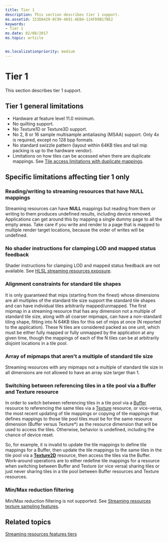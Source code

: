 ```yaml
---
title: Tier 1
description: This section describes tier 1 support.
ms.assetid: 153DA429-0C99-4691-AEB4-124FD9B17BE2
keywords:
- Tier 1
ms.date: 02/08/2017
ms.topic: article


ms.localizationpriority: medium
---
```

# Tier 1


This section describes tier 1 support.

## <span id="Tier_1_general_limitations"></span><span id="tier_1_general_limitations"></span><span id="TIER_1_GENERAL_LIMITATIONS"></span>Tier 1 general limitations


-   Hardware at feature level 11.0 minimum.
-   No quilting support.
-   No Texture1D or Texture3D support.
-   No 2, 8 or 16 sample multisample antialiasing (MSAA) support. Only 4x is required, except no 128 bpp formats.
-   No standard swizzle pattern (layout within 64KB tiles and tail mip packing is up to the hardware vendor).
-   Limitations on how tiles can be accessed when there are duplicate mappings. See [Tile access limitations with duplicate mappings](tile-access-limitations-with-duplicate-mappings.md).

## <span id="Specific_limitations_affecting_tier_1_only"></span><span id="specific_limitations_affecting_tier_1_only"></span><span id="SPECIFIC_LIMITATIONS_AFFECTING_TIER_1_ONLY"></span>Specific limitations affecting tier 1 only


### <span id="Reading_writing_to_streaming_resources_that_have_NULL_mappings"></span><span id="reading_writing_to_streaming_resources_that_have_null_mappings"></span><span id="READING_WRITING_TO_STREAMING_RESOURCES_THAT_HAVE_NULL_MAPPINGS"></span>Reading/writing to streaming resources that have NULL mappings

Streaming resources can have **NULL** mappings but reading from them or writing to them produces undefined results, including device removed. Applications can get around this by mapping a single dummy page to all the empty areas. Take care if you write and render to a page that is mapped to multiple render target locations, because the order of writes will be undefined.

### <span id="No_shader_instructions_for_clamping_LOD_and_mapped_status_feedback"></span><span id="no_shader_instructions_for_clamping_lod_and_mapped_status_feedback"></span><span id="NO_SHADER_INSTRUCTIONS_FOR_CLAMPING_LOD_AND_MAPPED_STATUS_FEEDBACK"></span>No shader instructions for clamping LOD and mapped status feedback

Shader instructions for clamping LOD and mapped status feedback are not available. See [HLSL streaming resources exposure](hlsl-streaming-resources-exposure.md).

### <span id="Alignment_constraints_for_standard_tile_shapes"></span><span id="alignment_constraints_for_standard_tile_shapes"></span><span id="ALIGNMENT_CONSTRAINTS_FOR_STANDARD_TILE_SHAPES"></span>Alignment constraints for standard tile shapes

It is only guaranteed that mips (starting from the finest) whose dimensions are all multiples of the standard tile size support the standard tile shapes and can have individual tiles arbitrarily mapped/unmapped. The first mipmap in a streaming resource that has any dimension not a multiple of standard tile size, along with all coarser mipmaps, can have a non-standard tiling shape, fitting into N 64KB tiles for this set of mips at once (N reported to the application). These N tiles are considered packed as one unit, which must be either fully mapped or fully unmapped by the application at any given time, though the mappings of each of the N tiles can be at arbitrarily disjoint locations in a tile pool.

### <span id="Array_of_mipmaps_that_aren_t_a_multiple_of_standard_tile_size"></span><span id="array_of_mipmaps_that_aren_t_a_multiple_of_standard_tile_size"></span><span id="ARRAY_OF_MIPMAPS_THAT_AREN_T_A_MULTIPLE_OF_STANDARD_TILE_SIZE"></span>Array of mipmaps that aren't a multiple of standard tile size

Streaming resources with any mipmaps not a multiple of standard tile size in all dimensions are not allowed to have an array size larger than 1.

### <span id="Switching_between_referencing_tiles_in_a_tile_pool_via_a_Buffer_and_Texture_resource"></span><span id="switching_between_referencing_tiles_in_a_tile_pool_via_a_buffer_and_texture_resource"></span><span id="SWITCHING_BETWEEN_REFERENCING_TILES_IN_A_TILE_POOL_VIA_A_BUFFER_AND_TEXTURE_RESOURCE"></span>Switching between referencing tiles in a tile pool via a Buffer and Texture resource

In order to switch between referencing tiles in a tile pool via a [Buffer](introduction-to-buffers.md) resource to referencing the same tiles via a [Texture](introduction-to-textures.md) resource, or vice-versa, the most recent updating of tile mappings or copying of tile mappings that defines mappings to those tile pool tiles must be for the same resource dimension (Buffer versus Texture\*) as the resource dimension that will be used to access the tiles. Otherwise, behavior is undefined, including the chance of device reset.

So, for example, it is invalid to update the tile mappings to define tile mappings for a Buffer, then update the tile mappings to the same tiles in the tile pool via a [**Texture2D**](/windows/desktop/direct3dhlsl/sm5-object-texture2d) resource, then access the tiles via the Buffer. Work-around operations are to either redefine tile mappings for a resource when switching between Buffer and Texture (or vice versa) sharing tiles or just never sharing tiles in a tile pool between Buffer resources and Texture resources.

### <span id="Min_Max_reduction_filtering"></span><span id="min_max_reduction_filtering"></span><span id="MIN_MAX_REDUCTION_FILTERING"></span>Min/Max reduction filtering

Min/Max reduction filtering is not supported. See [Streaming resources texture sampling features](streaming-resources-texture-sampling-features.md).

## <span id="related-topics"></span>Related topics


[Streaming resources features tiers](streaming-resources-features-tiers.md)

 

 